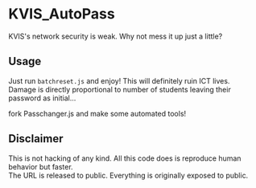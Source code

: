 # KVIS_AutoPass

KVIS's network security is weak. Why not mess it up just a little?

## Usage
Just run `batchreset.js` and enjoy! This will definitely ruin ICT lives.  
Damage is directly proportional to number of students leaving their password as initial...

fork Passchanger.js and make some automated tools!

## Disclaimer
This is not hacking of any kind. All this code does is reproduce human behavior but faster.  
The URL is released to public. Everything is originally exposed to public.
